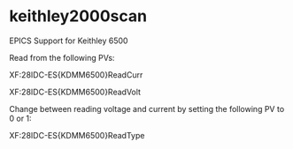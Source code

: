 # keithley2000scan

EPICS Support for Keithley 6500

Read from the following PVs:

XF:28IDC-ES{KDMM6500}ReadCurr

XF:28IDC-ES{KDMM6500}ReadVolt

Change between reading voltage and current by setting the following PV to 0 or 1:

XF:28IDC-ES{KDMM6500}ReadType
